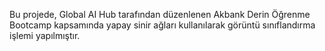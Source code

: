 Bu projede, Global AI Hub tarafından düzenlenen Akbank Derin Öğrenme Bootcamp kapsamında yapay sinir ağları kullanılarak görüntü sınıflandırma işlemi yapılmıştır.  

